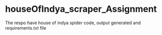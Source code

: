 # houseOfIndya_scraper_Assignment
The respo have house of indya spider code, output generated and requirements.txt file
